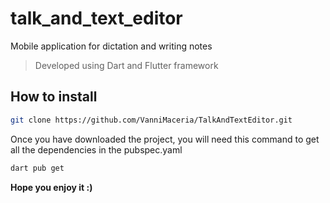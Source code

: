 # talk_and_text_editor

Mobile application for dictation and writing notes <br>
>Developed using Dart and Flutter framework <br>

## How to install
```bash
git clone https://github.com/VanniMaceria/TalkAndTextEditor.git
```

Once you have downloaded the project, you will need this command to get all the dependencies in the pubspec.yaml <br>

```bash
dart pub get
```

**Hope you enjoy it :)**


